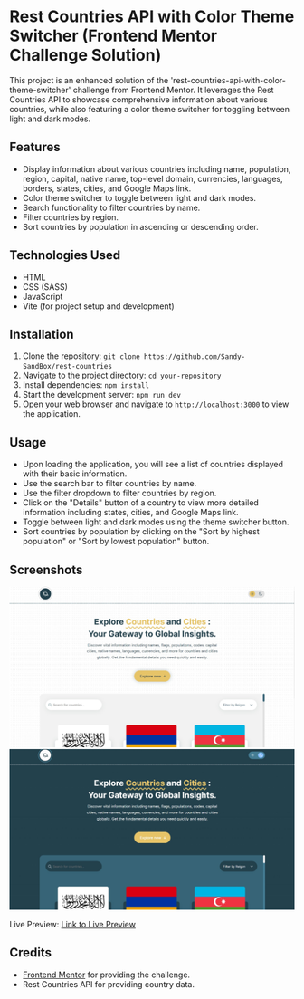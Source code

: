 # Rest Countries API with Color Theme Switcher (Frontend Mentor Challenge Solution)

This project is an enhanced solution of the 'rest-countries-api-with-color-theme-switcher' challenge from Frontend Mentor. It leverages the Rest Countries API to showcase comprehensive information about various countries, while also featuring a color theme switcher for toggling between light and dark modes.

## Features

- Display information about various countries including name, population, region, capital, native name, top-level domain, currencies, languages, borders, states, cities, and Google Maps link.
- Color theme switcher to toggle between light and dark modes.
- Search functionality to filter countries by name.
- Filter countries by region.
- Sort countries by population in ascending or descending order.

## Technologies Used

- HTML
- CSS (SASS)
- JavaScript
- Vite (for project setup and development)

## Installation

1. Clone the repository: `git clone https://github.com/Sandy-SandBox/rest-countries`
2. Navigate to the project directory: `cd your-repository`
3. Install dependencies: `npm install`
4. Start the development server: `npm run dev`
5. Open your web browser and navigate to `http://localhost:3000` to view the application.

## Usage

- Upon loading the application, you will see a list of countries displayed with their basic information.
- Use the search bar to filter countries by name.
- Use the filter dropdown to filter countries by region.
- Click on the "Details" button of a country to view more detailed information including states, cities, and Google Maps link.
- Toggle between light and dark modes using the theme switcher button.
- Sort countries by population by clicking on the "Sort by highest population" or "Sort by lowest population" button.

## Screenshots

![Light Mode](./screenshots/light-mode.jpeg)
![Dark Mode](./screenshots/dark-mode.jpeg)

Live Preview: [Link to Live Preview](https://your-project-live-url.com)

## Credits

- [Frontend Mentor](https://www.frontendmentor.io/) for providing the challenge.
- Rest Countries API for providing country data.
